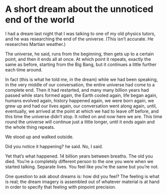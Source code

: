 # A short dream about the unnoticed end of the world

I had a dream last night that I was talking to one of my old physics tutors,
and he was researching the end of the universe. (This isn’t accurate. He
researches Martian weather.)

The universe, he said, runs from the beginning, then gets up to a certain
point, and then it ends all at once. At which point it repeats, exactly the
same as before, starting from the Big Bang, but it continues a little further
each time around.

In fact (this is what he told me, in the dream) while we had been speaking, in
the very middle of our conversation, the entire universe had come to a
complete end. Then it had restarted, and many many billion years had passed
while stars formed again, the Earth cooled again, life began again, humans
evolved again, history happened again, we were born again, we grew up and had
our lives again, our conversation went along again, until, eventually, we
arrived at the point at which we had to leave off before, and this time the
universe didn’t stop. It rolled on and now here we are. This time round the
universe will continue just a little longer, until it ends again and the whole
thing repeats.

We stood up and walked outside.

Did you notice it happening? he said. No, I said.

Yet that’s what happened. 14 billion years between breaths. The old you died.
You’re a completely different person to the one you were when we started
talking. Separate lives. You feel like you’re the same but you’re not.

One question to ask about dreams is: how did you feel? The feeling is what is
real; the dream imagery is assembled out of whatever material is at hand in
order to specify that feeling with pinpoint precision.
